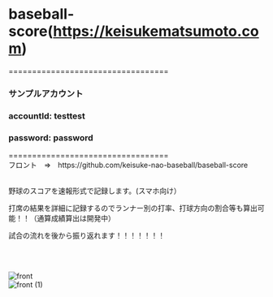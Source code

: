 # baseball-score(https://keisukematsumoto.com)

==================================
<h3>サンプルアカウント</h3>
<h3>accountId: testtest</h3>
<h3>password: password</h3>
==================================
<br>
フロント　⇒　https://github.com/keisuke-nao-baseball/baseball-score
<br>
<br>
<p>野球のスコアを速報形式で記録します。(スマホ向け）</p>
<p>打席の結果を詳細に記録するのでランナー別の打率、打球方向の割合等も算出可能！！（通算成績算出は開発中）<p>
<p>試合の流れを後から振り返れます！！！！！！！</p>
<br>
<br>

  ![front](https://user-images.githubusercontent.com/85728967/128603767-0ffa0ec8-89a9-43bf-adeb-5cd8ce21ceb4.png)
  <br>
  ![front (1)](https://user-images.githubusercontent.com/85728967/128603771-de511091-b514-4464-b77f-85bdbb852d2c.png)
